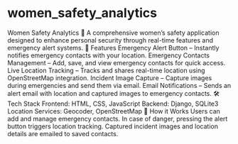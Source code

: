 # women_safety_analytics
 Women Safety Analytics 🚨 A comprehensive women’s safety application designed to enhance personal security through real-time features and emergency alert systems.  🌟 Features Emergency Alert Button – Instantly notifies emergency contacts with your location. Emergency Contacts Management – Add, save, and view emergency contacts for quick access. Live Location Tracking – Tracks and shares real-time location using OpenStreetMap integration. Incident Image Capture – Capture images during emergencies and send them via email. Email Notifications – Sends an alert email with location and captured images to emergency contacts. 🛠️ Tech Stack Frontend: HTML, CSS, JavaScript Backend: Django, SQLite3 Location Services: Geocoder, OpenStreetMap 📌 How it Works Users can add and manage emergency contacts. In case of danger, pressing the alert button triggers location tracking. Captured incident images and location details are emailed to saved contacts.
